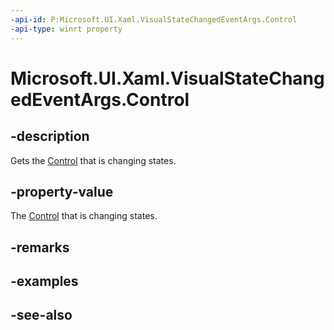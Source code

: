 ```yaml
---
-api-id: P:Microsoft.UI.Xaml.VisualStateChangedEventArgs.Control
-api-type: winrt property
---
```


<!-- Property syntax
public Windows.UI.Xaml.Controls.Control Control { get;  set; }
-->

# Microsoft.UI.Xaml.VisualStateChangedEventArgs.Control

## -description
Gets the [Control](../microsoft.ui.xaml.controls/control.md) that is changing states.

## -property-value
The [Control](../microsoft.ui.xaml.controls/control.md) that is changing states.

## -remarks

## -examples

## -see-also

